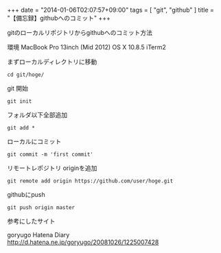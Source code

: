 +++
date = "2014-01-06T02:07:57+09:00"
tags = [ "git", "github" ]
title = "【備忘録】githubへのコミット"
+++

gitのローカルリポジトリからgithubへのコミット方法

環境
MacBook Pro 13inch (Mid 2012)
OS X 10.8.5
iTerm2


まずローカルディレクトリに移動

`cd git/hoge/`

git 開始

`git init`

フォルダ以下全部追加

`git add *`

ローカルにコミット

`git commit -m 'first commit'`

リモートレポジトリ originを追加

`git remote add origin https://github.com/user/hoge.git`

githubにpush

`git push origin master`



参考にしたサイト

goryugo Hatena Diary  
http://d.hatena.ne.jp/goryugo/20081026/1225007428
